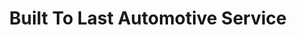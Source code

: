 ---
title: "Built To Last Automotive Service"
url: /durango/built-to-last-automotive-service/
shop: car repair
---